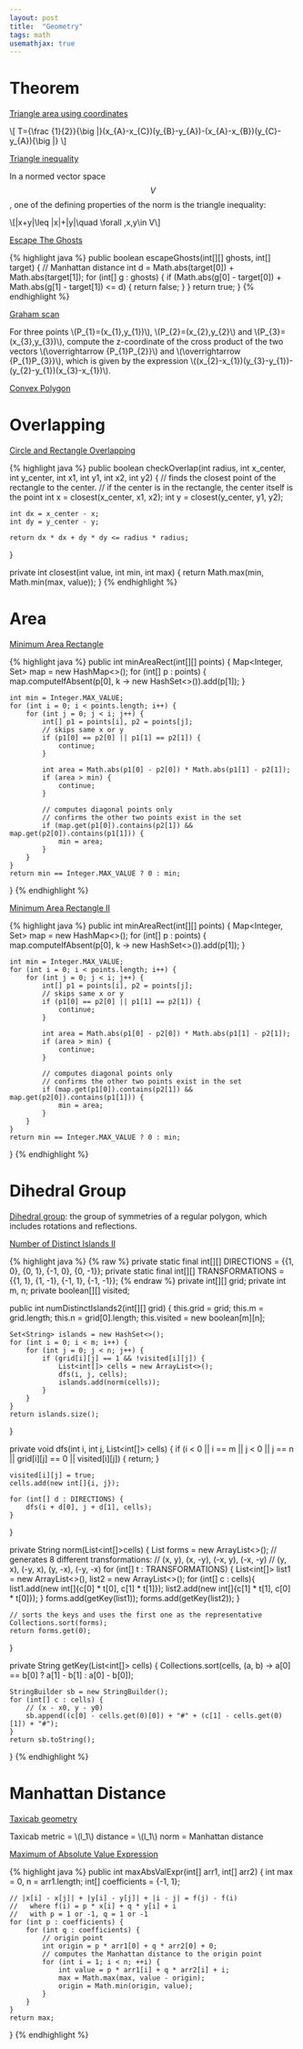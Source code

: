 ```yaml
---
layout: post
title:  "Geometry"
tags: math
usemathjax: true
---
```

# Theorem

[Triangle area using coordinates](https://en.wikipedia.org/wiki/Triangle#Using_coordinates)

\\[
T={\frac {1}{2}}{\big |}(x_{A}-x_{C})(y_{B}-y_{A})-(x_{A}-x_{B})(y_{C}-y_{A}){\big |}
\\]

[Triangle inequality](https://en.wikipedia.org/wiki/Triangle_inequality#Normed_vector_space)

In a normed vector space $$ V $$, one of the defining properties of the norm is the triangle inequality:

\\[\|x+y\|\leq \|x\|+\|y\|\quad \forall \,x,y\in V\\]

[Escape The Ghosts][escape-the-ghosts]

{% highlight java %}
public boolean escapeGhosts(int[][] ghosts, int[] target) {
    // Manhattan distance
    int d = Math.abs(target[0]) + Math.abs(target[1]);
    for (int[] g : ghosts) {
        if (Math.abs(g[0] - target[0]) + Math.abs(g[1] - target[1]) <= d) {
            return false;
        }
    }
    return true;
}
{% endhighlight %}

[Graham scan](https://en.wikipedia.org/wiki/Graham_scan)

For three points \\(P_{1}=(x_{1},y_{1})\\), \\(P_{2}=(x_{2},y_{2}\\) and \\(P_{3}=(x_{3},y_{3})\\), compute the z-coordinate of the cross product of the two vectors \\(\overrightarrow {P_{1}P_{2}}\\) and \\(\overrightarrow {P_{1}P_{3}}\\), which is given by the expression \\((x_{2}-x_{1})(y_{3}-y_{1})-(y_{2}-y_{1})(x_{3}-x_{1})\\).

[Convex Polygon][convex-polygon]

# Overlapping

[Circle and Rectangle Overlapping][circle-and-rectangle-overlapping]

{% highlight java %}
public boolean checkOverlap(int radius, int x_center, int y_center, int x1, int y1, int x2, int y2) {
    // finds the closest point of the rectangle to the center.
    // if the center is in the rectangle, the center itself is the point
    int x = closest(x_center, x1, x2);
    int y = closest(y_center, y1, y2);

    int dx = x_center - x;
    int dy = y_center - y;

    return dx * dx + dy * dy <= radius * radius;
}

private int closest(int value, int min, int max) {
    return Math.max(min, Math.min(max, value));
}
{% endhighlight %}

# Area

[Minimum Area Rectangle][minimum-area-rectangle]

{% highlight java %}
public int minAreaRect(int[][] points) {
    Map<Integer, Set<Integer>> map = new HashMap<>();
    for (int[] p : points) {
        map.computeIfAbsent(p[0], k -> new HashSet<>()).add(p[1]);
    }

    int min = Integer.MAX_VALUE;
    for (int i = 0; i < points.length; i++) {
        for (int j = 0; j < i; j++) {
            int[] p1 = points[i], p2 = points[j];
            // skips same x or y
            if (p1[0] == p2[0] || p1[1] == p2[1]) {
                continue;
            }

            int area = Math.abs(p1[0] - p2[0]) * Math.abs(p1[1] - p2[1]);
            if (area > min) {
                continue;
            }

            // computes diagonal points only
            // confirms the other two points exist in the set
            if (map.get(p1[0]).contains(p2[1]) && map.get(p2[0]).contains(p1[1])) {
                min = area;
            }
        }
    }
    return min == Integer.MAX_VALUE ? 0 : min;
}
{% endhighlight %}

[Minimum Area Rectangle II][minimum-area-rectangle-ii]

{% highlight java %}
public int minAreaRect(int[][] points) {
    Map<Integer, Set<Integer>> map = new HashMap<>();
    for (int[] p : points) {
        map.computeIfAbsent(p[0], k -> new HashSet<>()).add(p[1]);
    }

    int min = Integer.MAX_VALUE;
    for (int i = 0; i < points.length; i++) {
        for (int j = 0; j < i; j++) {
            int[] p1 = points[i], p2 = points[j];
            // skips same x or y
            if (p1[0] == p2[0] || p1[1] == p2[1]) {
                continue;
            }

            int area = Math.abs(p1[0] - p2[0]) * Math.abs(p1[1] - p2[1]);
            if (area > min) {
                continue;
            }

            // computes diagonal points only
            // confirms the other two points exist in the set
            if (map.get(p1[0]).contains(p2[1]) && map.get(p2[0]).contains(p1[1])) {
                min = area;
            }
        }
    }
    return min == Integer.MAX_VALUE ? 0 : min;
}
{% endhighlight %}

# Dihedral Group

[Dihedral group](https://en.wikipedia.org/wiki/Dihedral_group): the group of symmetries of a regular polygon, which includes rotations and reflections.

[Number of Distinct Islands II][number-of-distinct-islands-ii]

{% highlight java %}
{% raw %}
private static final int[][] DIRECTIONS = {{1, 0}, {0, 1}, {-1, 0}, {0, -1}};
private static final int[][] TRANSFORMATIONS = {{1, 1}, {1, -1}, {-1, 1}, {-1, -1}};
{% endraw %}
private int[][] grid;
private int m, n;
private boolean[][] visited;

public int numDistinctIslands2(int[][] grid) {
    this.grid = grid;
    this.m = grid.length;
    this.n = grid[0].length;
    this.visited = new boolean[m][n];

    Set<String> islands = new HashSet<>();
    for (int i = 0; i < m; i++) {
        for (int j = 0; j < n; j++) {
            if (grid[i][j] == 1 && !visited[i][j]) {
                List<int[]> cells = new ArrayList<>();
                dfs(i, j, cells);
                islands.add(norm(cells));
            }
        }
    }
    return islands.size();
}

private void dfs(int i, int j, List<int[]> cells) {
    if (i < 0 || i == m || j < 0 || j == n || grid[i][j] == 0 || visited[i][j]) {
        return;
    }

    visited[i][j] = true;
    cells.add(new int[]{i, j});

    for (int[] d : DIRECTIONS) {
        dfs(i + d[0], j + d[1], cells);
    }
}

private String norm(List<int[]>cells) {
    List<String> forms = new ArrayList<>();
    // generates 8 different transformations:
    //  (x, y), (x, -y), (-x, y), (-x, -y)
    //  (y, x), (-y, x), (y, -x), (-y, -x)
    for (int[] t : TRANSFORMATIONS) {
        List<int[]> list1 = new ArrayList<>(), list2 = new ArrayList<>();
        for (int[] c : cells){
            list1.add(new int[]{c[0] * t[0], c[1] * t[1]});
            list2.add(new int[]{c[1] * t[1], c[0] * t[0]});
        }
        forms.add(getKey(list1));
        forms.add(getKey(list2));
    }

    // sorts the keys and uses the first one as the representative
    Collections.sort(forms);
    return forms.get(0);
}

private String getKey(List<int[]> cells) {
    Collections.sort(cells, (a, b) -> a[0] == b[0] ? a[1] - b[1] : a[0] - b[0]);

    StringBuilder sb = new StringBuilder();
    for (int[] c : cells) {
        // (x - x0, y - y0)
        sb.append((c[0] - cells.get(0)[0]) + "#" + (c[1] - cells.get(0)[1]) + "#");
    }
    return sb.toString();
}
{% endhighlight %}

# Manhattan Distance

[Taxicab geometry](https://en.wikipedia.org/wiki/Taxicab_geometry)

Taxicab metric = \\(l_1\\) distance = \\(l_1\\) norm = Manhattan distance

[Maximum of Absolute Value Expression][maximum-of-absolute-value-expression]

{% highlight java %}
public int maxAbsValExpr(int[] arr1, int[] arr2) {
    int max = 0, n = arr1.length;
    int[] coefficients = {-1, 1};

    // |x[i] - x[j]| + |y[i] - y[j]| + |i - j| = f(j) - f(i)
    //   where f(i) = p * x[i] + q * y[i] + i
    //   with p = 1 or -1, q = 1 or -1
    for (int p : coefficients) {
        for (int q : coefficients) {
            // origin point
            int origin = p * arr1[0] + q * arr2[0] + 0;
            // computes the Manhattan distance to the origin point
            for (int i = 1; i < n; ++i) {
                int value = p * arr1[i] + q * arr2[i] + i;
                max = Math.max(max, value - origin);
                origin = Math.min(origin, value);
            }
        }
    }
    return max;
}
{% endhighlight %}

[circle-and-rectangle-overlapping]: https://leetcode.com/problems/circle-and-rectangle-overlapping/
[convex-polygon]: https://leetcode.com/problems/convex-polygon/
[escape-the-ghosts]: https://leetcode.com/problems/escape-the-ghosts/
[maximum-of-absolute-value-expression]: https://leetcode.com/problems/maximum-of-absolute-value-expression/
[minimum-area-rectangle]: https://leetcode.com/problems/minimum-area-rectangle/
[minimum-area-rectangle-ii]: https://leetcode.com/problems/minimum-area-rectangle-ii/
[number-of-distinct-islands-ii]: https://leetcode.com/problems/number-of-distinct-islands-ii/
